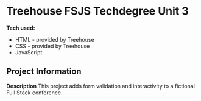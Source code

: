 # Treehouse FSJS Techdegree Unit 3 
**Tech used:** 
* HTML - provided by Treehouse
* CSS - provided by Treehouse
* JavaScript
## Project Information 
**Description**
This project adds form validation and interactivity to a fictional Full Stack conference. 